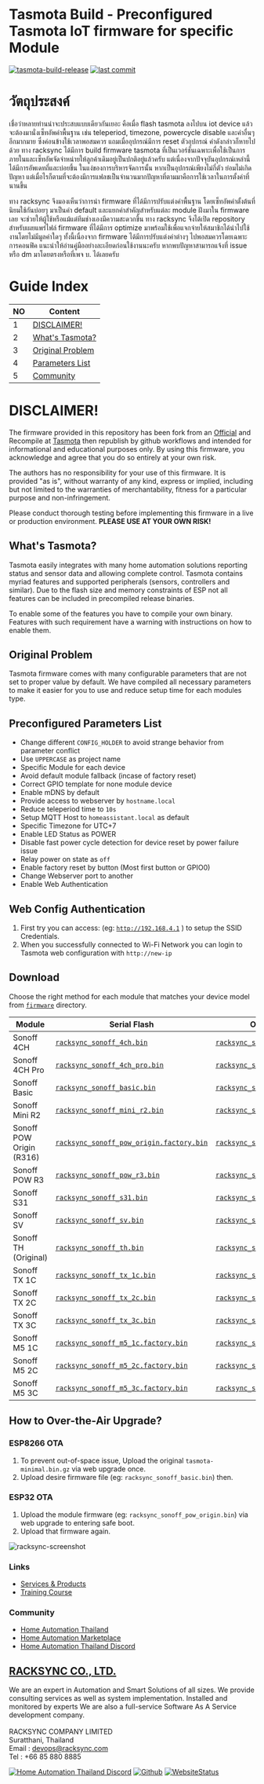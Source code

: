 # Tasmota Build - Preconfigured Tasmota IoT firmware for specific Module

[![tasmota-build-release](https://img.shields.io/github/v/release/racksync/tasmota-build)](https://github.com/racksync/tasmota-build) [![last commit](https://img.shields.io/github/last-commit/racksync/tasmota-build)](https://github.com/racksync/tasmota-build)

# วัตถุประสงค์
เชื่อว่าหลายท่านน่าจะประสบแบบเดียวกันเยอะ คือเมื่อ flash tasmota ลงไปบน iot device แล้วจะต้องมานั่งเซ็ทอัพค่าพื้นฐาน เช่น teleperiod, timezone, powercycle disable และค่าอื่นๆ อีกมากมาย ซึ่งค่อนข้างใช้เวลาพอสมควร แถมเมื่ออุปกรณ์มีการ reset ตัวอุปกรณ์ ค่าดังกล่าวก็หายไปด้วย
ทาง racksync ได้มีการ build firmware tasmota ที่เป็นเวอร์ชั่นเฉพาะเพื่อใช้เป็นการภายในและเซ็ทอัพจัดจำหน่ายให้ลูกค้าเดิมอยู่เป็นปกติอยู่แล้วครับ แต่เนื่องจากปัจจุบันอุปกรณ์เหล่านี้ได้มีการอัพเดทถี่และบ่อยขึ้น ในแง่ของการบริหารจัดการนั้น หากเป็นอุปกรณ์เพียงไม่กี่ตัว ย่อมไม่เกิดปัญหา แต่เมื่อไรก็ตามที่จะต้องมีการแฟลชเป็นจำนวนมากปัญหาที่ตามมาคือการใช้เวลาในการตั้งค่าที่นานขึ้น

ทาง racksync จึงมองเห็นว่าการนำ firmware ที่ได้มีการปรับแต่งค่าพื้นฐาน  โดยเซ็ทอัพค่าตั้งต้นที่นิยมใช้กันบ่อยๆ มาเป็นค่า default และแยกค่าสำคัญสำหรับแต่ละ module ฝังมาใน firmware เลย จะช่วยให้ผู้ใช้หรือแม้แต่ทีมช่างเองมีความสะดวกขึ้น 
ทาง racksync จึงได้เปิด repository สำหรับเผยแพร่ไฟล์ firmware ที่ได้มีการ optimize มาพร้อมใช้เพื่อแจกจ่ายให้สมาชิกได้นำไปใช้งานโดยไม่มีมูลค่าใดๆ
ทั้งนี้เนื่องจาก firmware ได้มีการปรับแต่งค่าต่างๆ ไปพอสมควรโดยเฉพาะการคอนฟิค แนะนำให้อ่านคู่มืออย่างละเอียดก่อนใช้งานนะครับ
หากพบปัญหาสามารถแจ้งที่ issue หรือ dm มาโดยตรงหรือที่เพจ บ. ได้เลยครับ

# Guide Index
|  NO    | Content   |
|-----|-----|
| 1 |[DISCLAIMER!](#disclaimer!) | 
| 2|[What's Tasmota?](##what's-tasmota?) | 
| 3 |[Original Problem](##original-problem) | 
| 4 |[Parameters List](##preconfigured-parameters-list) | 
| 5 | [Community](###-community)  |




# DISCLAIMER!

The firmware provided in this repository has been fork from an [Official](https://github.com/arendst/Tasmota) and Recompile at [Tasmota](https://github.com/racksync/Tasmota) then republish by github workflows and intended for informational and educational purposes only. By using this firmware, you acknowledge and agree that you do so entirely at your own risk.

The authors has no responsibility for your use of this firmware. It is provided "as is", without warranty of any kind, express or implied, including but not limited to the warranties of merchantability, fitness for a particular purpose and non-infringement.

Please conduct thorough testing before implementing this firmware in a live or production environment. **PLEASE USE AT YOUR OWN RISK!**


## What's Tasmota?

Tasmota easily integrates with many home automation solutions reporting status and sensor data and allowing complete control. Tasmota contains myriad features and supported peripherals (sensors, controllers and similar). Due to the flash size and memory constraints of ESP not all features can be included in precompiled release binaries.

To enable some of the features you have to compile your own binary. Features with such requirement have a warning with instructions on how to enable them.

## Original Problem

Tasmota firmware comes with many configurable parameters that are not set to proper value by default. We have compiled all necessary parameters to make it easier for you to use and reduce setup time for each modules type.


## Preconfigured Parameters List

- Change different ```CONFIG_HOLDER``` to avoid strange behavior from parameter conflict
- Use ```UPPERCASE``` as project name 
- Specific Module for each device
- Avoid default module fallback (incase of factory reset)  
- Correct GPIO template for none module device 
- Enable mDNS by default 
- Provide access to webserver by  ```hostname.local``` 
- Reduce teleperiod time to ```10s``` 
- Setup MQTT Host to ```homeassistant.local``` as default
- Specific Timezone for UTC+7 
- Enable LED Status as POWER 
- Disable fast power cycle detection for device reset by power failure issue
- Relay power on state as ```off``` 
- Enable factory reset by button (Most first button or GPIO0) 
- Change Webserver port to another 
- Enable Web Authentication 

## Web Config Authentication

1. First try you can access: (eg: [```http://192.168.4.1```](http://192.168.4.1) ) to setup the SSID Credentials. 
2. When you successfully connected to Wi-Fi Network you can login to Tasmota web configuration with ```http://new-ip```



## Download


Choose the right method for each module that matches your device model from  [```firmware```](https://github.com/racksync/tasmota-build/tree/main/firmware) directory.


| Module                    | Serial Flash                          | OTA Upgrade                                                                                                                                                                                                                                                       |
| ------------------------- | ------------------------------------- | ----------------------------------------                                                                                                                                                                                                                          |          
|  Sonoff 4CH               | [```racksync_sonoff_4ch.bin```](https://github.com/racksync/tasmota-build/tree/main/firmware/racksync_sonoff_4ch.bin)                                     | [```racksync_sonoff_4ch.bin.gz```](https://github.com/racksync/tasmota-build/tree/main/firmware/racksync_sonoff_4ch.bin.gz)                              |       
|  Sonoff 4CH Pro           | [```racksync_sonoff_4ch_pro.bin```](https://github.com/racksync/tasmota-build/tree/main/firmware/racksync_sonoff_4ch_pro.bin)                             | [```racksync_sonoff_4ch_pro.bin.gz```](https://github.com/racksync/tasmota-build/tree/main/firmware/racksync_sonoff_4ch_pro.bin.gz)                      |  
|  Sonoff Basic             | [```racksync_sonoff_basic.bin```](https://github.com/racksync/tasmota-build/tree/main/firmware/racksync_sonoff_basic.bin)                                 | [```racksync_sonoff_basic.bin.gz```](https://github.com/racksync/tasmota-build/tree/main/firmware/racksync_sonoff_basic.bin.gz)                          |  
|  Sonoff Mini R2           | [```racksync_sonoff_mini_r2.bin```](https://github.com/racksync/tasmota-build/tree/main/firmware/racksync_sonoff_mini_r2.bin)                             | [```racksync_sonoff_mini_r2.bin.gz```](https://github.com/racksync/tasmota-build/tree/main/firmware/racksync_sonoff_mini_r2.bin.gz)                         |
|  Sonoff POW Origin (R316) | [```racksync_sonoff_pow_origin.factory.bin```](https://github.com/racksync/tasmota-build/tree/main/firmware/racksync_sonoff_pow_origin.factory.bin)       | [```racksync_sonoff_pow_origin.bin```](https://github.com/racksync/tasmota-build/tree/main/firmware/racksync_sonoff_pow_origin.bin)                         |
|  Sonoff POW R3            | [```racksync_sonoff_pow_r3.bin```](https://github.com/racksync/tasmota-build/tree/main/firmware/racksync_sonoff_pow_r3.bin)                             | [```racksync_sonoff_pow_r3.bin.gz```](https://github.com/racksync/tasmota-build/tree/main/firmware/racksync_sonoff_pow_r3.bin.gz)                         |
|  Sonoff S31            | [```racksync_sonoff_s31.bin```](https://github.com/racksync/tasmota-build/tree/main/firmware/racksync_sonoff_s31.bin)                             | [```racksync_sonoff_s31.bin.gz```](https://github.com/racksync/tasmota-build/tree/main/firmware/racksync_sonoff_s31.bin.gz)                         |
|  Sonoff SV           | [```racksync_sonoff_sv.bin```](https://github.com/racksync/tasmota-build/tree/main/firmware/racksync_sonoff_sv.bin)                             | [```racksync_sonoff_sv.bin.gz```](https://github.com/racksync/tasmota-build/tree/main/firmware/racksync_sonoff_sv.bin.gz)                         |
|  Sonoff TH (Original)            | [```racksync_sonoff_th.bin```](https://github.com/racksync/tasmota-build/tree/main/firmware/racksync_sonoff_th.bin)                             | [```racksync_sonoff_th.bin.gz```](https://github.com/racksync/tasmota-build/tree/main/firmware/racksync_sonoff_th.bin.gz)                         |
|  Sonoff TX 1C             | [```racksync_sonoff_tx_1c.bin```](https://github.com/racksync/tasmota-build/tree/main/firmware/racksync_sonoff_tx_1c.bin)                             | [```racksync_sonoff_tx_1c.bin.gz```](https://github.com/racksync/tasmota-build/tree/main/firmware/racksync_sonoff_tx_1c.bin.gz)                         |
|  Sonoff TX 2C             | [```racksync_sonoff_tx_2c.bin```](https://github.com/racksync/tasmota-build/tree/main/firmware/racksync_sonoff_tx_2c.bin)                             | [```racksync_sonoff_tx_2c.bin.gz```](https://github.com/racksync/tasmota-build/tree/main/firmware/racksync_sonoff_tx_2c.bin.gz)                         |
|  Sonoff TX 3C             | [```racksync_sonoff_tx_3c.bin```](https://github.com/racksync/tasmota-build/tree/main/firmware/racksync_sonoff_tx_3c.bin)                             | [```racksync_sonoff_tx_3c.bin.gz```](https://github.com/racksync/tasmota-build/tree/main/firmware/racksync_sonoff_tx_3c.bin.gz)                         |
|  Sonoff M5 1C             | [```racksync_sonoff_m5_1c.factory.bin```](https://github.com/racksync/tasmota-build/tree/main/firmware/racksync_sonoff_m5_1c.factory.bin)                             | [```racksync_sonoff_m5_1c.bin```](https://github.com/racksync/tasmota-build/tree/main/firmware/racksync_sonoff_m5_1c.bin)                         |
|  Sonoff M5 2C             | [```racksync_sonoff_m5_2c.factory.bin```](https://github.com/racksync/tasmota-build/tree/main/firmware/racksync_sonoff_m5_2c.factory.bin)                             | [```racksync_sonoff_m5_2c.bin```](https://github.com/racksync/tasmota-build/tree/main/firmware/racksync_sonoff_m5_2c.bin)                         |
|  Sonoff M5 3C             | [```racksync_sonoff_m5_3c.factory.bin```](https://github.com/racksync/tasmota-build/tree/main/firmware/racksync_sonoff_m5_3c.factory.bin)                             | [```racksync_sonoff_m5_3c.bin```](https://github.com/racksync/tasmota-build/tree/main/firmware/racksync_sonoff_m5_3c.bin)                         |


## How to Over-the-Air Upgrade?

### ESP8266 OTA 

1. To prevent out-of-space issue, Upload the original ```tasmota-minimal.bin.gz``` via web upgrade once.
2. Upload desire firmware file (eg: ```racksync_sonoff_basic.bin```) then.

### ESP32 OTA

1. Upload the module firmware (eg: ```racksync_sonoff_pow_origin.bin```) via web upgrade to entering safe boot.
2. Upload that firmware again. 


![racksync-screenshot](https://github.com/racksync/tasmota-build/blob/main/assets/screenshot.png?raw=true) 

### Links

- [Services & Products](http://racksync.com)
- [Training Course](https://facebook.com/racksync)

### Community

- [Home Automation Thailand](https://www.facebook.com/groups/hathailand)
- [Home Automation Marketplace](https://www.facebook.com/groups/hatmarketplace)
- [Home Automation Thailand Discord](https://discord.gg/Wc5CwnWkp4) 

## [RACKSYNC CO., LTD.](https://racksync.com)

We are an expert in Automation and Smart Solutions of all sizes. We provide consulting services as well as system implementation. Installed and monitored by experts We are also a full-service Software As A Service development company.
\
\
RACKSYNC COMPANY LIMITED \
Suratthani, Thailand  \
Email : devops@racksync.com \
Tel : +66 85 880 8885 

[![Home Automation Thailand Discord](https://img.shields.io/discord/986181205504438345?style=for-the-badge)](https://discord.gg/Wc5CwnWkp4) [![Github](https://img.shields.io/github/followers/racksync?style=for-the-badge)](https://github.com/racksync) 
[![WebsiteStatus](https://img.shields.io/website?down_color=grey&down_message=Offline&style=for-the-badge&up_color=green&up_message=Online&url=https%3A%2F%2Fracksync.com)](https://racksync.com)



